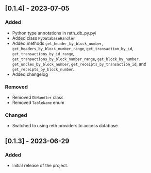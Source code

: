 [//]: # ("Added", "Changed", "Deprecated", "Removed", "Fixed", and "Security")

## [0.1.4] - 2023-07-05

### Added
- Python type annotations in reth_db_py.pyi
- Added class `PyDatabaseHandler`
- Added methods `get_header_by_block_number`, `get_headers_by_block_number_range`, `get_transaction_by_id`,
  `get_transactions_by_id_range`, `get_transactions_by_block_number_range`, `get_block_by_number`,
  `get_uncles_by_block_number`, `get_receipts_by_transaction_id`, and `get_receipts_by_block_number`.
- Added changelog

### Removed
- Removed `DbHandler` class
- Removed `TableName` enum

### Changed
- Switched to using reth providers to access database

## [0.1.3] - 2023-06-29

### Added
- Initial release of the project.

